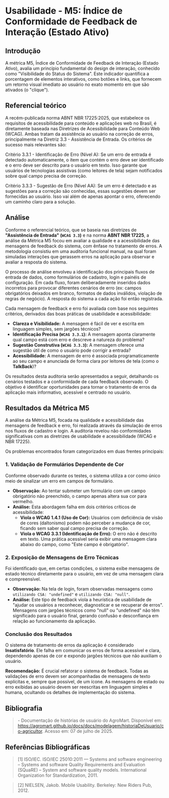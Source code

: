 # Usabilidade - M5: Índice de Conformidade de Feedback de Interação (Estado Ativo)

## Introdução

 A métrica M5, Índice de Conformidade de Feedback de Interação (Estado Ativo), avalia um princípio fundamental do design de interação, 
 conhecido como "Visibilidade do Status do Sistema". Este indicador quantifica a porcentagem de elementos interativos, como botões e links, 
 que fornecem um retorno visual imediato ao usuário no exato momento em que são ativados (o "clique").

## Referencial teórico 

  A recém-publicada norma ABNT NBR 17225:2025, que estabelece os requisitos de acessibilidade para conteúdo e aplicações web no Brasil, é diretamente baseada nas Diretrizes de Acessibilidade para Conteúdo Web (WCAG). Ambas tratam da assistência ao usuário na correção de erros, principalmente na Diretriz 3.3 - Assistência de Entrada. Os critérios de sucesso mais relevantes são:

  Critério 3.3.1 - Identificação de Erro (Nível A): Se um erro de entrada é detectado automaticamente, o item que contém o erro deve ser identificado e o erro deve ser descrito para o usuário em texto. Isso garante que usuários de tecnologias assistivas (como leitores de tela) sejam notificados sobre qual campo precisa de correção.

  Critério 3.3.3 - Sugestão de Erro (Nível AA): Se um erro é detectado e as sugestões para a correção são conhecidas, essas sugestões devem ser fornecidas ao usuário. Isso vai além de apenas apontar o erro, oferecendo um caminho claro para a solução.

## Análise

Conforme o referencial teórico, que se baseia nas diretrizes de **"Assistência de Entrada" (`WCAG 3.3`)** e na norma **ABNT NBR 17225**, a análise da Métrica M5 focou em avaliar a qualidade e a acessibilidade das mensagens de feedback do sistema, com ênfase no tratamento de erros. A metodologia consistiu em uma auditoria funcional manual, na qual foram simuladas interações que gerassem erros na aplicação para observar e avaliar a resposta do sistema.

O processo de análise envolveu a identificação dos principais fluxos de entrada de dados, como formulários de cadastro, login e painéis de configuração. Em cada fluxo, foram deliberadamente inseridos dados incorretos para provocar diferentes cenários de erro (ex: campos obrigatórios deixados em branco, formatos de dados inválidos, violação de regras de negócio). A resposta do sistema a cada ação foi então registrada.

Cada mensagem de feedback e erro foi avaliada com base nos seguintes critérios, derivados das boas práticas de usabilidade e acessibilidade:

* **Clareza e Visibilidade:** A mensagem é fácil de ver e escrita em linguagem simples, sem jargões técnicos?
* **Identificação Precisa (`WCAG 3.3.1`):** A mensagem aponta claramente qual campo está com erro e descreve a natureza do problema?
* **Sugestão Construtiva (`WCAG 3.3.3`):** A mensagem oferece uma sugestão útil de como o usuário pode corrigir a entrada?
* **Acessibilidade:** A mensagem de erro é associada programaticamente ao seu campo e anunciada de forma clara por leitores de tela (como o **TalkBack**)?

Os resultados desta auditoria serão apresentados a seguir, detalhando os cenários testados e a conformidade de cada feedback observado. O objetivo é identificar oportunidades para tornar o tratamento de erros da aplicação mais informativo, acessível e centrado no usuário.


## Resultados da Métrica M5

A análise da Métrica M5, focada na qualidade e acessibilidade das mensagens de feedback e erro, foi realizada através da simulação de erros nos fluxos de cadastro e login. A auditoria revelou não conformidades significativas com as diretrizes de usabilidade e acessibilidade (WCAG e NBR 17225).

Os problemas encontrados foram categorizados em duas frentes principais:

### 1. Validação de Formulários Dependente de Cor

Conforme observado durante os testes, o sistema utiliza a cor como único meio de sinalizar um erro em campos de formulário.

* **Observação:** Ao tentar submeter um formulário com um campo obrigatório não preenchido, o campo apenas altera sua cor para vermelho.
* **Análise:** Esta abordagem falha em dois critérios críticos de acessibilidade:
    * **Viola o WCAG 1.4.1 (Uso de Cor):** Usuários com deficiência de visão de cores (daltonismo) podem não perceber a mudança de cor, ficando sem saber qual campo precisa de correção.
    * **Viola o WCAG 3.3.1 (Identificação de Erro):** O erro não é descrito em texto. Uma prática acessível seria exibir uma mensagem clara abaixo do campo, como "Este campo é obrigatório".

### 2. Exposição de Mensagens de Erro Técnicas

Foi identificado que, em certas condições, o sistema exibe mensagens de estado técnico diretamente para o usuário, em vez de uma mensagem clara e compreensível.

* **Observação:** Na tela de login, foram observadas mensagens como `utilizando CSA: "undefined"` e `utilizando CSA: "null"`.
* **Análise:** Este tipo de feedback viola a heurística de usabilidade de "ajudar os usuários a reconhecer, diagnosticar e se recuperar de erros". Mensagens com jargões técnicos como "null" ou "undefined" não têm significado para o usuário final, gerando confusão e desconfiança em relação ao funcionamento da aplicação.

### Conclusão dos Resultados

O sistema de tratamento de erros da aplicação é considerado **Insatisfatório**. Ele falha em comunicar os erros de forma acessível e clara, dependendo apenas de cor e expondo jargões técnicos que não auxiliam o usuário.

**Recomendação:** É crucial refatorar o sistema de feedback. Todas as validações de erro devem ser acompanhadas de mensagens de texto explícitas e, sempre que possível, de um ícone. As mensagens de estado ou erro exibidas ao usuário devem ser reescritas em linguagem simples e humana, ocultando os detalhes de implementação do sistema.

## Bibliografia

> \- Documentação de histórias de usuário do AgroMart. Disponível em: <https://agromart.github.io/docs/docs/modelagem/historiaDeUsuario/co-agricultor>. Acesso em: 07 de julho de 2025.

## Referências Bibliográficas

> [1] ISO/IEC. ISO/IEC 25010:2011 — Systems and software engineering – Systems and software Quality Requirements and Evaluation (SQuaRE) – System and software quality models. International Organization for Standardization, 2011.

> [2] NIELSEN, Jakob. Mobile Usability. Berkeley: New Riders Pub, 2012.

